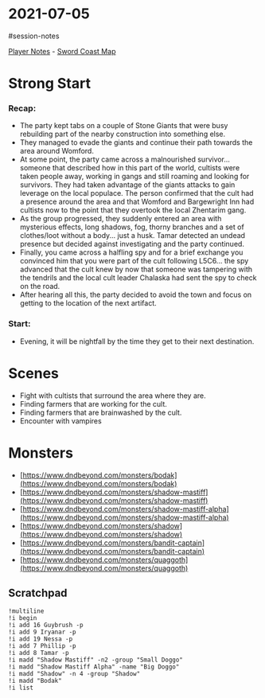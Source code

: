# 2021-07-05

\#session-notes 

[Player Notes](https://docs.google.com/document/d/1flIOt9zdcujPfELxJ2z20Bst9zLwX4JnkvmETBPIbRU/edit#heading=h.qklgz8xzl35d) - [Sword Coast Map](https://cdn.discordapp.com/attachments/780951050278010910/799399197442965604/skt03-thenorth.jpg)

# Strong Start

### Recap:

* The party kept tabs on a couple of Stone Giants that were busy rebuilding part of the nearby construction into something else.
* They managed to evade the giants and continue their path towards the area around Womford.
* At some point, the party came across a malnourished survivor... someone that described how in this part of the world, cultists were taken people away, working in gangs and still roaming and looking for survivors. They had taken advantage of the giants attacks to gain leverage on the local populace. The person confirmed that the cult had a presence around the area and that Womford and Bargewright Inn had cultists now to the point that they overtook the local Zhentarim gang.
* As the group progressed, they suddenly entered an area with mysterious effects, long shadows, fog, thorny branches and a set of clothes/loot without a body... just a husk. Tamar detected an undead presence but decided against investigating and the party continued.
* Finally, you came across a halfling spy and for a brief exchange you convinced him that you were part of the cult following L5C6... the spy advanced that the cult knew by now that someone was tampering with the tendrils and the local cult leader Chalaska had sent the spy to check on the road.
* After hearing all this, the party decided to avoid the town and focus on getting to the location of the next artifact.

### Start:

* Evening, it will be nightfall by the time they get to their next destination.

# Scenes

* Fight with cultists that surround the area where they are.
* Finding farmers that are working for the cult.
* Finding farmers that are brainwashed by the cult.
* Encounter with vampires

# Monsters

* [https://www.dndbeyond.com/monsters/bodak](https://www.dndbeyond.com/monsters/bodak)
* [https://www.dndbeyond.com/monsters/shadow-mastiff](https://www.dndbeyond.com/monsters/shadow-mastiff)
* [https://www.dndbeyond.com/monsters/shadow-mastiff-alpha](https://www.dndbeyond.com/monsters/shadow-mastiff-alpha)
* [https://www.dndbeyond.com/monsters/shadow](https://www.dndbeyond.com/monsters/shadow)
* [https://www.dndbeyond.com/monsters/bandit-captain](https://www.dndbeyond.com/monsters/bandit-captain)
* [https://www.dndbeyond.com/monsters/quaggoth](https://www.dndbeyond.com/monsters/quaggoth)

## Scratchpad

````
!multiline
!i begin
!i add 16 Guybrush -p
!i add 9 Iryanar -p 
!i add 19 Nessa -p 
!i add 7 Phillip -p 
!i add 8 Tamar -p 
!i madd "Shadow Mastiff" -n2 -group "Small Doggo"
!i madd "Shadow Mastiff Alpha" -name "Big Doggo"
!i madd "Shadow" -n 4 -group "Shadow"
!i madd "Bodak"
!i list
````
